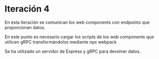 # Iteración 4

En esta iteración se comunican los web components con endpoints que proporcionan datos.

En este punto es necesario cargar los scripts de los web components que utilicen gRPC transformándolos mediante npx webpack

Se ha utilizado un servidor de Express y gRPC para devolver datos.
